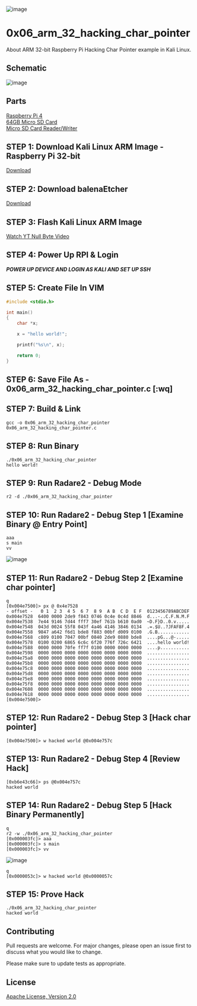 ![image](https://github.com/mytechnotalent/0x06_arm_32_hacking_char_pointer/blob/main/RPI32AAHCP.png)

# 0x06_arm_32_hacking_char_pointer
About ARM 32-bit Raspberry Pi Hacking Char Pointer example in Kali Linux.

## Schematic
![image](https://github.com/mytechnotalent/0x06_arm_32_hacking_char_pointer/blob/main/schematic.png?raw=true)

## Parts
[Raspberry Pi 4](https://www.adafruit.com/product/4292)<br>
[64GB Micro SD Card](https://www.amazon.com/SDSDQUA-064G-A11-Professional-MicroSDXC-formatted-recording/dp/106171327X)<br>
[Micro SD Card Reader/Writer](https://www.amazon.com/uni-Adapter-Supports-Compatible-MacBook/dp/B081VHSB2V)

## STEP 1: Download Kali Linux ARM Image - Raspberry Pi 32-bit
[Download](https://images.kali.org/arm-images/kali-linux-2020.3a-rpi3-nexmon.img.xz)

## STEP 2: Download balenaEtcher
[Download](https://www.balena.io/etcher)

## STEP 3: Flash Kali Linux ARM Image
[Watch YT Null Byte Video](https://www.youtube.com/watch?v=Jquf9BDm4iU&t=493s)

## STEP 4: Power Up RPI & Login
***POWER UP DEVICE AND LOGIN AS KALI AND SET UP SSH***

## STEP 5: Create File In VIM
```c
#include <stdio.h>

int main()
{
    char *x;

    x = "hello world!";

    printf("%s\n", x);

    return 0;
}
```

## STEP 6: Save File As - 0x06_arm_32_hacking_char_pointer.c [:wq]

## STEP 7: Build & Link
```
gcc -o 0x06_arm_32_hacking_char_pointer 0x06_arm_32_hacking_char_pointer.c
```

## STEP 8: Run Binary
```
./0x06_arm_32_hacking_char_pointer
hello world!
```

## STEP 9: Run Radare2 - Debug Mode
```
r2 -d ./0x06_arm_32_hacking_char_pointer
```

## STEP 10: Run Radare2 - Debug Step 1 [Examine Binary @ Entry Point]
```
aaa
s main
vv
```
![image](https://github.com/mytechnotalent/0x06_arm_32_hacking_char_pointer/blob/main/1.png?raw=true)

## STEP 11: Run Radare2 - Debug Step 2 [Examine char pointer]
```
q
[0x004e7500]> px @ 0x4e7528
- offset -   0 1  2 3  4 5  6 7  8 9  A B  C D  E F  0123456789ABCDEF
0x004e7528  6400 0000 2de9 f843 0746 0c4e 0c4d 8846  d...-..C.F.N.M.F
0x004e7538  7e44 9146 7d44 fff7 30ef 761b b610 0ad0  ~D.F}D..0.v.....
0x004e7548  043d 0024 55f8 043f 4a46 4146 3846 0134  .=.$U..?JFAF8F.4
0x004e7558  9847 a642 f6d1 bde8 f883 00bf d009 0100  .G.B............
0x004e7568  c809 0100 7047 00bf 0840 2de9 0880 bde8  ....pG...@-.....
0x004e7578  0100 0200 6865 6c6c 6f20 776f 726c 6421  ....hello world!
0x004e7588  0000 0000 70fe ff7f 0100 0000 0000 0000  ....p...........
0x004e7598  0000 0000 0000 0000 0000 0000 0000 0000  ................
0x004e75a8  0000 0000 0000 0000 0000 0000 0000 0000  ................
0x004e75b8  0000 0000 0000 0000 0000 0000 0000 0000  ................
0x004e75c8  0000 0000 0000 0000 0000 0000 0000 0000  ................
0x004e75d8  0000 0000 0000 0000 0000 0000 0000 0000  ................
0x004e75e8  0000 0000 0000 0000 0000 0000 0000 0000  ................
0x004e75f8  0000 0000 0000 0000 0000 0000 0000 0000  ................
0x004e7608  0000 0000 0000 0000 0000 0000 0000 0000  ................
0x004e7618  0000 0000 0000 0000 0000 0000 0000 0000  ................
[0x004e7500]>
```

## STEP 12: Run Radare2 - Debug Step 3 [Hack char pointer]
```
[0x004e7500]> w hacked world @0x004e757c
```

## STEP 13: Run Radare2 - Debug Step 4 [Review Hack]
```
[0xb6e43c66]> ps @0x004e757c
hacked world
```

## STEP 14: Run Radare2 - Debug Step 5 [Hack Binary Permanently]
```
q
r2 -w ./0x06_arm_32_hacking_char_pointer
[0x000003fc]> aaa
[0x000003fc]> s main
[0x000003fc]> vv
```
![image](https://github.com/mytechnotalent/0x06_arm_32_hacking_char_pointer/blob/main/2.png?raw=true)
```
q
[0x0000053c]> w hacked world @0x0000057c
```

## STEP 15: Prove Hack
```
./0x06_arm_32_hacking_char_pointer
hacked world
```

## Contributing
Pull requests are welcome. For major changes, please open an issue first to discuss what you would like to change.

Please make sure to update tests as appropriate.

## License
[Apache License, Version 2.0](https://www.apache.org/licenses/LICENSE-2.0)

